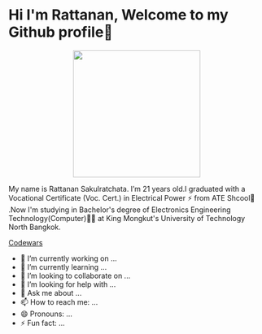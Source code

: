 # Hi I'm Rattanan, Welcome to my Github profile👋

<p align="center">
  <img width="250" height="250" src="https://user-images.githubusercontent.com/71972610/106313278-845b6580-629a-11eb-94df-e00845ef660b.jpg">
</p>

My name is Rattanan Sakulratchata. I’m 21 years old.I graduated with a Vocational Certificate (Voc. Cert.) in Electrical Power :zap: from ATE Shcool:school:  .Now I'm studying in Bachelor's degree of Electronics Engineering Technology(Computer):technologist: at King Mongkut's University of Technology North Bangkok.

[Codewars](https://www.codewars.com/users/bookbang285)

- 🔭 I’m currently working on ...
- 🌱 I’m currently learning ...
- 👯 I’m looking to collaborate on ...
- 🤔 I’m looking for help with ...
- 💬 Ask me about ...
- 📫 How to reach me: ...
- 😄 Pronouns: ...
- ⚡ Fun fact: ...

